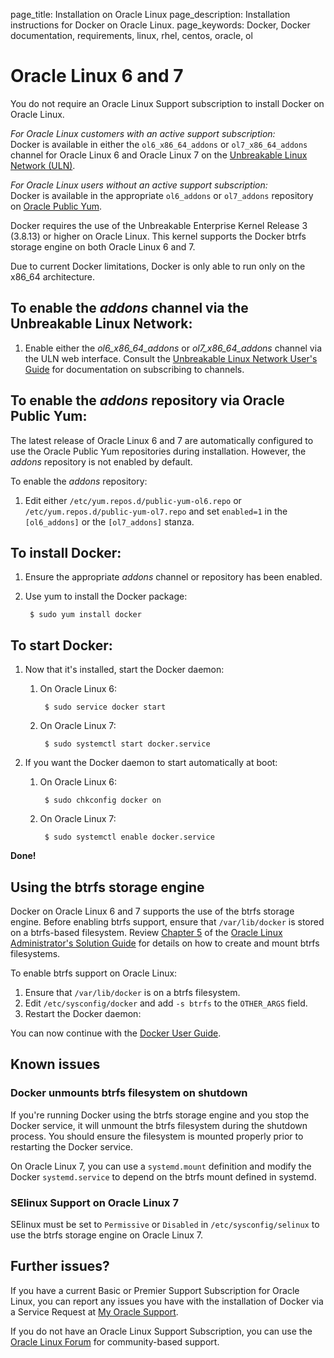 page_title: Installation on Oracle Linux
page_description: Installation instructions for Docker on Oracle Linux.
page_keywords: Docker, Docker documentation, requirements, linux, rhel, centos, oracle, ol

# Oracle Linux 6 and 7

You do not require an Oracle Linux Support subscription to install Docker on Oracle Linux.

*For Oracle Linux customers with an active support subscription:*  
Docker is available in either the `ol6_x86_64_addons` or `ol7_x86_64_addons` channel for Oracle Linux 6 and Oracle Linux 7 on the [Unbreakable Linux Network (ULN)](https://linux.oracle.com).

*For Oracle Linux users without an active support subscription:*  
Docker is available in the appropriate `ol6_addons` or `ol7_addons` repository on [Oracle Public Yum](http://public-yum.oracle.com).

Docker requires the use of the Unbreakable Enterprise Kernel Release 3 (3.8.13) or higher on Oracle Linux. This kernel supports the Docker btrfs storage engine on both Oracle Linux 6 and 7. 

Due to current Docker limitations, Docker is only able to run only on the x86_64 architecture.

## To enable the *addons* channel via the Unbreakable Linux Network:

1. Enable either the *ol6\_x86\_64\_addons* or *ol7\_x86\_64\_addons* channel via the ULN web interface.
Consult the [Unbreakable Linux Network User's Guide](http://docs.oracle.com/cd/E52668_01/E39381/html/index.html) for
documentation on subscribing to channels.

## To enable the *addons* repository via Oracle Public Yum:

The latest release of Oracle Linux 6 and 7 are automatically configured to use the Oracle Public Yum repositories during installation. However, the *addons* repository is not enabled by default.

To enable the *addons* repository:

1. Edit either `/etc/yum.repos.d/public-yum-ol6.repo` or `/etc/yum.repos.d/public-yum-ol7.repo`
and set `enabled=1` in the `[ol6_addons]` or the `[ol7_addons]` stanza.

## To install Docker:

1. Ensure the appropriate *addons* channel or repository has been enabled.

2. Use yum to install the Docker package:

		$ sudo yum install docker

## To start Docker:

1. Now that it's installed, start the Docker daemon:

	1. On Oracle Linux 6:

	    	$ sudo service docker start
	    	
	2. On Oracle Linux 7:

			$ sudo systemctl start docker.service

2. If you want the Docker daemon to start automatically at boot:

	1. On Oracle Linux 6:

	    	$ sudo chkconfig docker on
	    	
	2. On Oracle Linux 7:

			$ sudo systemctl enable docker.service

**Done!**

## Using the btrfs storage engine

Docker on Oracle Linux 6 and 7 supports the use of the btrfs storage engine. Before enabling btrfs support, ensure that `/var/lib/docker` is stored on a btrfs-based filesystem. Review [Chapter 5](http://docs.oracle.com/cd/E37670_01/E37355/html/ol_btrfs.html) of the [Oracle Linux Administrator's Solution Guide](http://docs.oracle.com/cd/E37670_01/E37355/html/index.html) for details on how to create and mount btrfs filesystems.

To enable btrfs support on Oracle Linux:

1. Ensure that `/var/lib/docker` is on a btrfs filesystem.
1. Edit `/etc/sysconfig/docker` and add `-s btrfs` to the `OTHER_ARGS` field.
2. Restart the Docker daemon:

You can now continue with the [Docker User Guide](/userguide/).

## Known issues

### Docker unmounts btrfs filesystem on shutdown
If you're running Docker using the btrfs storage engine and you stop the Docker service, it will unmount the btrfs filesystem during the shutdown process. You should ensure the filesystem is mounted properly prior to restarting the Docker service. 

On Oracle Linux 7, you can use a `systemd.mount` definition and modify the Docker `systemd.service` to depend on the btrfs mount defined in systemd.

### SElinux Support on Oracle Linux 7
SElinux must be set to `Permissive` or `Disabled` in `/etc/sysconfig/selinux` to use the btrfs storage engine on Oracle Linux 7.


## Further issues?

If you have a current Basic or Premier Support Subscription for Oracle Linux, you can report any issues you have with the installation of Docker via a Service Request at [My Oracle Support](http://support.oracle.com).

If you do not have an Oracle Linux Support Subscription, you can use the [Oracle Linux Forum](https://community.oracle.com/community/server_%26_storage_systems/linux/oracle_linux) for community-based support.
